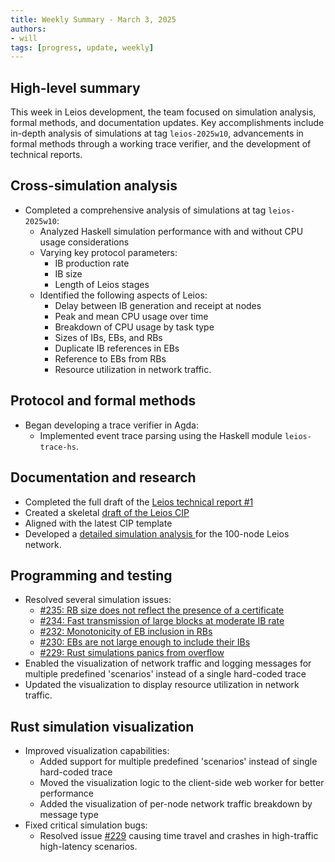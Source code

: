 ```yaml
---
title: Weekly Summary - March 3, 2025
authors:
- will
tags: [progress, update, weekly]
---
```


## High-level summary

This week in Leios development, the team focused on simulation analysis, formal methods, and documentation updates. Key accomplishments include in-depth analysis of simulations at tag `leios-2025w10`, advancements in formal methods through a working trace verifier, and the development of technical reports.

## Cross-simulation analysis

- Completed a comprehensive analysis of simulations at tag `leios-2025w10`:
  - Analyzed Haskell simulation performance with and without CPU usage considerations
  - Varying key protocol parameters:
    - IB production rate
    - IB size
    - Length of Leios stages
  - Identified the following aspects of Leios:
    - Delay between IB generation and receipt at nodes
    - Peak and mean CPU usage over time
    - Breakdown of CPU usage by task type
    - Sizes of IBs, EBs, and RBs
    - Duplicate IB references in EBs
    - Reference to EBs from RBs
    - Resource utilization in network traffic.

## Protocol and formal methods

- Began developing a trace verifier in Agda:
  - Implemented event trace parsing using the Haskell module `leios-trace-hs`.

## Documentation and research

- Completed the full draft of the [Leios technical report #1](https://github.com/input-output-hk/ouroboros-leios/blob/main/docs/technical-report-1.md)
- Created a skeletal [draft of the Leios CIP](https://github.com/input-output-hk/ouroboros-leios/blob/main/docs/leios-cip-draft.md)
- Aligned with the latest CIP template
- Developed a [detailed simulation analysis ](https://github.com/input-output-hk/ouroboros-leios/blob/main/analysis/sims/2025w10/analysis.ipynb) for the 100-node Leios network.

## Programming and testing

- Resolved several simulation issues:
  - [#235: RB size does not reflect the presence of a certificate](https://github.com/input-output-hk/ouroboros-leios/issues/235)
  - [#234: Fast transmission of large blocks at moderate IB rate](https://github.com/input-output-hk/ouroboros-leios/issues/234)
  - [#232: Monotonicity of EB inclusion in RBs](https://github.com/input-output-hk/ouroboros-leios/issues/232)
  - [#230: EBs are not large enough to include their IBs](https://github.com/input-output-hk/ouroboros-leios/issues/230)
  - [#229: Rust simulations panics from overflow](https://github.com/input-output-hk/ouroboros-leios/issues/229)
- Enabled the visualization of network traffic and logging messages for multiple predefined 'scenarios' instead of a single hard-coded trace
- Updated the visualization to display resource utilization in network traffic.

## Rust simulation visualization

- Improved visualization capabilities:
  - Added support for multiple predefined 'scenarios' instead of single hard-coded trace
  - Moved the visualization logic to the client-side web worker for better performance
  - Added the visualization of per-node network traffic breakdown by message type
- Fixed critical simulation bugs:
  - Resolved issue [#229](https://github.com/input-output-hk/ouroboros-leios/issues/229) causing time travel and crashes in high-traffic high-latency scenarios.
